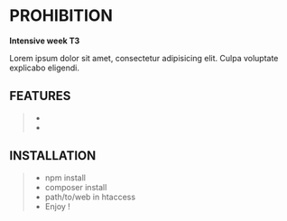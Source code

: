# PROHIBITION #

**Intensive week  T3**

Lorem ipsum dolor sit amet, consectetur adipisicing elit. Culpa voluptate explicabo eligendi.

## FEATURES ##
> - 
> - 

## INSTALLATION ##
> - npm install
> - composer install
> - path/to/web in htaccess
> - Enjoy !